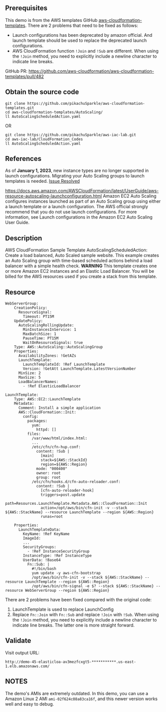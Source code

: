 ## Prerequisites

This demo is from the AWS templates GitHub [aws-cloudformation-templates](https://github.com/aws-cloudformation/aws-cloudformation-templates/tree/main/AutoScaling). There are 2 problems that need to be fixed as follows:
- Launch configurations has been deprecated by amazon official. And launch template should be used to replace the deprecated launch configurations.
- AWS CloudFormation function `!Join` and `!Sub` are different. When using the `!Join` method, you need to explicitly include a newline character to indicate line breaks.

GitHub PR:
https://github.com/aws-cloudformation/aws-cloudformation-templates/pull/482

## Obtain the source code

```
git clone https://github.com/pikachuSparkle/aws-cloudformation-templates.git
cd aws-cloudformation-templates/AutoScaling/
ll AutoScalingScheduledAction.yaml
```

OR

```
git clone https://github.com/pikachuSparkle/aws-iac-lab.git
cd aws-iac-lab/CloudFormation_Codes
ll AutoScalingScheduledAction.yaml
```

## References

As of **January 1, 2023**, new instance types are no longer supported in launch configurations.
Migrating your Auto Scaling groups to launch templates is needed. [Issue Resolved](https://github.com/aws-cloudformation/aws-cloudformation-templates/pull/481)

https://docs.aws.amazon.com/AWSCloudFormation/latest/UserGuide/aws-resource-autoscaling-launchconfiguration.html
Amazon EC2 Auto Scaling configures instances launched as part of an Auto Scaling group using either a launch template or a launch configuration. The AWS official strongly recommend that you do not use launch configurations. For more information, see Launch configurations in the Amazon EC2 Auto Scaling User Guide.

## Description

AWS CloudFormation Sample Template AutoScalingScheduledAction: Create a load balanced, Auto Scaled sample website. This example creates an Auto Scaling group with time-based scheduled actions behind a load balancer with a simple health check. 
**WARNING** This template creates one or more Amazon EC2 instances and an Elastic Load Balancer. You will be billed for the AWS resources used if you create a stack from this template.

## Resource

```
WebServerGroup:
    CreationPolicy:
      ResourceSignal:
        Timeout: PT15M
    UpdatePolicy:
      AutoScalingRollingUpdate:
        MinInstancesInService: 1
        MaxBatchSize: 1
        PauseTime: PT15M
        WaitOnResourceSignals: true
    Type: AWS::AutoScaling::AutoScalingGroup
    Properties:
      AvailabilityZones: !GetAZs
      LaunchTemplate:
        LaunchTemplateId: !Ref LaunchTemplate
        Version: !GetAtt LaunchTemplate.LatestVersionNumber
      MinSize: 2
      MaxSize: 5
      LoadBalancerNames:
        - !Ref ElasticLoadBalancer
```

```
LaunchTemplate:
    Type: AWS::EC2::LaunchTemplate
    Metadata:
      Comment: Install a simple application
      AWS::CloudFormation::Init:
        config:
          packages:
            yum:
              httpd: []
          files:
            /var/www/html/index.html:
            ...
            /etc/cfn/cfn-hup.conf:
              content: !Sub |
                [main]
                stack=${AWS::StackId}
                region=${AWS::Region}
              mode: "000400"
              owner: root
              group: root
            /etc/cfn/hooks.d/cfn-auto-reloader.conf:
              content: !Sub |
                [cfn-auto-reloader-hook]
                triggers=post.update
                path=Resources.LaunchTemplate.Metadata.AWS::CloudFormation::Init
                action=/opt/aws/bin/cfn-init -v --stack ${AWS::StackName} --resource LaunchTemplate --region ${AWS::Region}
                runas=root
    
    Properties:
      LaunchTemplateData:
        KeyName: !Ref KeyName
        ImageId: 
        ...
        SecurityGroups:
          - !Ref InstanceSecurityGroup
        InstanceType: !Ref InstanceType
        UserData: !Base64
          Fn::Sub: |
            #!/bin/bash
            yum update -y aws-cfn-bootstrap
            /opt/aws/bin/cfn-init -v --stack ${AWS::StackName} --resource LaunchTemplate --region ${AWS::Region}
            /opt/aws/bin/cfn-signal -e $? --stack ${AWS::StackName} --resource WebServerGroup --region ${AWS::Region}
```

There are 2 problems have been fixed compared with the original code:
1. LaunchTemplate is used to replace LaunchConfig
2. Replace `Fn::Join` with `Fn::Sub` and replace `!Join` with `!Sub`. When using the `!Join` method, you need to explicitly include a newline character to indicate line breaks.  The latter one is more straight forward. 

## Validate

Visit output URL:
```
http://demo-45-elasticloa-av3mezfcxgt5-***********.us-east-1.elb.amazonaws.com/
```

## NOTES
The demo's AMIs are extremely outdated. In this demo, you can use a Amazon Linux 2 AMI `ami-02f624c08a83ca16f`, and this newer version works well and easy to debug.